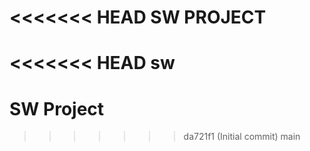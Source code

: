 <<<<<<< HEAD
SW PROJECT
=======
<<<<<<< HEAD
sw
=======
# SW Project
>>>>>>> da721f1 (Initial commit)
>>>>>>> main

